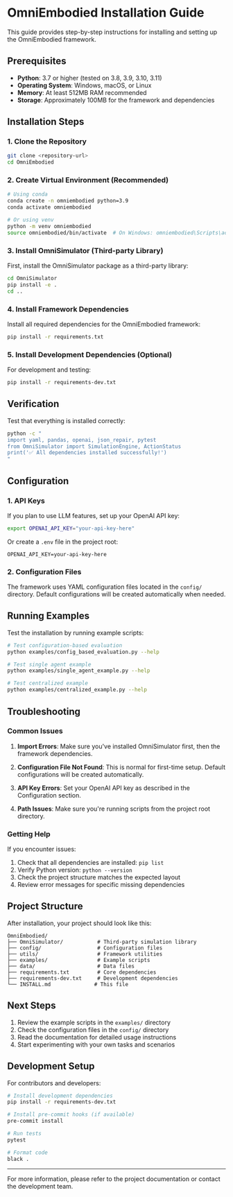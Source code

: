 # OmniEmbodied Installation Guide

This guide provides step-by-step instructions for installing and setting up the OmniEmbodied framework.

## Prerequisites

- **Python**: 3.7 or higher (tested on 3.8, 3.9, 3.10, 3.11)
- **Operating System**: Windows, macOS, or Linux
- **Memory**: At least 512MB RAM recommended
- **Storage**: Approximately 100MB for the framework and dependencies

## Installation Steps

### 1. Clone the Repository

```bash
git clone <repository-url>
cd OmniEmbodied
```

### 2. Create Virtual Environment (Recommended)

```bash
# Using conda
conda create -n omniembodied python=3.9
conda activate omniembodied

# Or using venv
python -m venv omniembodied
source omniembodied/bin/activate  # On Windows: omniembodied\Scripts\activate
```

### 3. Install OmniSimulator (Third-party Library)

First, install the OmniSimulator package as a third-party library:

```bash
cd OmniSimulator
pip install -e .
cd ..
```

### 4. Install Framework Dependencies

Install all required dependencies for the OmniEmbodied framework:

```bash
pip install -r requirements.txt
```

### 5. Install Development Dependencies (Optional)

For development and testing:

```bash
pip install -r requirements-dev.txt
```

## Verification

Test that everything is installed correctly:

```bash
python -c "
import yaml, pandas, openai, json_repair, pytest
from OmniSimulator import SimulationEngine, ActionStatus
print('✅ All dependencies installed successfully!')
"
```

## Configuration

### 1. API Keys

If you plan to use LLM features, set up your OpenAI API key:

```bash
export OPENAI_API_KEY="your-api-key-here"
```

Or create a `.env` file in the project root:

```
OPENAI_API_KEY=your-api-key-here
```

### 2. Configuration Files

The framework uses YAML configuration files located in the `config/` directory. Default configurations will be created automatically when needed.

## Running Examples

Test the installation by running example scripts:

```bash
# Test configuration-based evaluation
python examples/config_based_evaluation.py --help

# Test single agent example
python examples/single_agent_example.py --help

# Test centralized example
python examples/centralized_example.py --help
```

## Troubleshooting

### Common Issues

1. **Import Errors**: Make sure you've installed OmniSimulator first, then the framework dependencies.

2. **Configuration File Not Found**: This is normal for first-time setup. Default configurations will be created automatically.

3. **API Key Errors**: Set your OpenAI API key as described in the Configuration section.

4. **Path Issues**: Make sure you're running scripts from the project root directory.

### Getting Help

If you encounter issues:

1. Check that all dependencies are installed: `pip list`
2. Verify Python version: `python --version`
3. Check the project structure matches the expected layout
4. Review error messages for specific missing dependencies

## Project Structure

After installation, your project should look like this:

```
OmniEmbodied/
├── OmniSimulator/           # Third-party simulation library
├── config/                  # Configuration files
├── utils/                   # Framework utilities
├── examples/                # Example scripts
├── data/                    # Data files
├── requirements.txt         # Core dependencies
├── requirements-dev.txt     # Development dependencies
└── INSTALL.md              # This file
```

## Next Steps

1. Review the example scripts in the `examples/` directory
2. Check the configuration files in the `config/` directory
3. Read the documentation for detailed usage instructions
4. Start experimenting with your own tasks and scenarios

## Development Setup

For contributors and developers:

```bash
# Install development dependencies
pip install -r requirements-dev.txt

# Install pre-commit hooks (if available)
pre-commit install

# Run tests
pytest

# Format code
black .
```

---

For more information, please refer to the project documentation or contact the development team.
